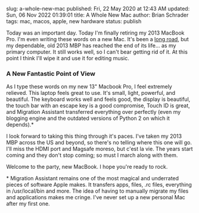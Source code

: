 slug: a-whole-new-mac
published: Fri, 22 May 2020 at 12:43 AM
updated: Sun, 06 Nov 2022 01:39:01 
title: A Whole New Mac
author: Brian Schrader
tags: mac, macos, apple, new hardware
status: publish

Today was an important day. Today I'm finally retiring my 2013 MacBook Pro. I'm even writing these words on a new Mac. It's been a [long road][1], but my dependable, old 2013 MBP has reached the end of its life... as my primary computer. It still works well, so I can't bear getting rid of it. At this point I think I'll wipe it and use it for editing music.


### A New Fantastic Point of View

As I type these words on my new 13" Macbook Pro, I feel extremely relieved. This laptop feels great to use. It's small, light, powerful, and beautiful. The keyboard works well and feels good, the display is beautiful, the touch bar with an escape key is a good compromise, Touch ID is great, and Migration Assistant transferred everything over perfectly (even my blogging engine and the outdated versions of Python 2 on which it depends).*

I look forward to taking this thing through it's paces. I've taken my 2013 MBP  across the US and beyond, so there's no telling where this one will go. I'll miss the HDMI port and Magsafe moreso, but c'est la vie. The years start coming and they don't stop coming; so must I march along with them.

Welcome to the party, new MacBook. I hope you're ready to rock.

<div class="footnote">
* Migration Assistant remains one of the most magical and underrated pieces of software Apple makes. It transfers apps, files, .rc files, everything in /usr/local/bin and more. The idea of having to manually migrate my files and applications makes me cringe. I've never set up a new personal Mac after my first one.
</div>

[1]: /archive/an-ode-to-the-13-inch-macbook-pro/
